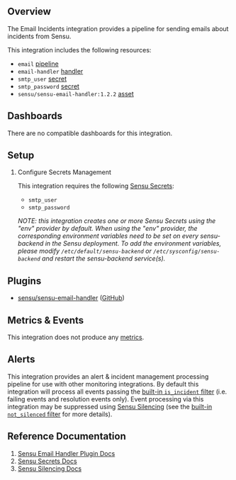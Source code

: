 ## Overview

<!-- Sensu Integration description; supports markdown -->

The Email Incidents integration provides a pipeline for sending emails about incidents from Sensu.

<!-- Provide a high level overview of the integration contents (e.g. checks, filters, mutators, handlers, assets, etc) -->

This integration includes the following resources:

* `email` [pipeline]
* `email-handler` [handler]
* `smtp_user` [secret]
* `smtp_password` [secret]
* `sensu/sensu-email-handler:1.2.2` [asset]

## Dashboards

<!-- List of compatible dashboards w/ screenshots (supports png, jpeg, and gif images; relative paths only; e.g. `![](img/dashboard-1.png)` )-->

There are no compatible dashboards for this integration.

## Setup

<!-- Sensu Integration setup instructions, including Sensu agent configuration and external component configuration -->
<!-- EXAMPLE: what configuration (if any) is required in a third-party service to enable monitoring? -->

1. Configure Secrets Management

   This integration requires the following [Sensu Secrets][secrets]:

   - `smtp_user`
   - `smtp_password`

   _NOTE: this integration creates one or more Sensu Secrets using the "env" provider by default. When using the "env" provider, the corresponding environment variables need to be set on every sensu-backend in the Sensu deployment. To add the environment variables, please modify `/etc/default/sensu-backend` or `/etc/sysconfig/sensu-backend` and restart the sensu-backend service(s)._

## Plugins

<!-- Links to any Sensu Integration dependencies (i.e. Sensu Plugins) -->

- [sensu/sensu-email-handler][sensu-email-handler-bonsai] ([GitHub][sensu-email-handler-github])

## Metrics & Events

<!-- List of all metrics or events collected by this integration. -->

This integration does not produce any [metrics].

## Alerts

<!-- List of all alerts generated by this integration. -->

This integration provides an alert & incident management processing pipeline for use with other monitoring integrations. By default this integration will process all events passing the [built-in `is_incident` filter][is_incident] (i.e. failing events and resolution events only). Event processing via this integration may be suppressed using [Sensu Silencing][silences] (see the [built-in `not_silenced` filter][not_silenced] for more details).

## Reference Documentation

<!-- Please provide links to any relevant reference documentation to help users learn more and/or troubleshoot this integration; specifically including any third-party software documentation. -->

1. [Sensu Email Handler Plugin Docs][sensu-email-handler-github]
2. [Sensu Secrets Docs][secrets]
3. [Sensu Silencing Docs][silences]

<!-- Links -->
[check]: https://docs.sensu.io/sensu-go/latest/observability-pipeline/observe-schedule/checks/
[asset]: https://docs.sensu.io/sensu-go/latest/plugins/assets/
[subscription]: https://docs.sensu.io/sensu-go/latest/observability-pipeline/observe-schedule/subscriptions/
[subscriptions]: https://docs.sensu.io/sensu-go/latest/observability-pipeline/observe-schedule/subscriptions/
[agents]: https://docs.sensu.io/sensu-go/latest/observability-pipeline/observe-schedule/agent/
[annotation]: https://docs.sensu.io/sensu-go/latest/observability-pipeline/observe-schedule/agent/#general-configuration-flags
[plugins]: https://docs.sensu.io/sensu-go/latest/plugins/
[metrics]: https://docs.sensu.io/sensu-go/latest/observability-pipeline/observe-schedule/metrics/
[pipeline]: https://docs.sensu.io/sensu-go/latest/observability-pipeline/observe-process/pipelines/
[handler]: https://docs.sensu.io/sensu-go/latest/observability-pipeline/observe-process/handlers/
[secret]: https://docs.sensu.io/sensu-go/latest/operations/manage-secrets/secrets/
[secrets]: https://docs.sensu.io/sensu-go/latest/operations/manage-secrets/secrets/
[tokens]: https://docs.sensu.io/sensu-go/latest/observability-pipeline/observe-schedule/tokens/
[handler-templating]: https://docs.sensu.io/sensu-go/latest/observability-pipeline/observe-process/handler-templates/
[sensu-plus]: https://sensu.io/features/analytics
[silences]: https://docs.sensu.io/sensu-go/latest/observability-pipeline/observe-process/silencing/
[is_incident]: https://docs.sensu.io/sensu-go/latest/observability-pipeline/observe-filter/filters/#built-in-filter-is_incident
[not_silenced]: https://docs.sensu.io/sensu-go/latest/observability-pipeline/observe-filter/filters/#built-in-filter-not_silenced
[{{dashboard-link}}]: #
[sensu-email-handler-bonsai]: https://bonsai.sensu.io/assets/sensu/sensu-email-handler
[sensu-email-handler-github]: https://github.com/sensu/sensu-email-handler

